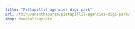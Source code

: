 ```yaml
---
title: "Pittapillil agencies digi park"
url: /thiruvananthapuram/pittapillil-agencies-digi-park/
shop: Haushaltsgeräte
---
```

